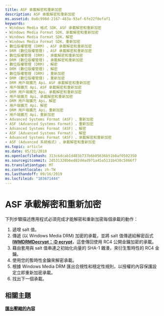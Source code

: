 ```yaml
---
title: ASF 承載解密和重新加密
description: ASF 承載解密和重新加密
ms.assetid: 0a8c996d-2167-483a-93af-6fe22f0efaf1
keywords:
- Windows Media 格式 SDK、ASF 承載解密和重新加密
- Windows Media Format SDK、承載解密和重新加密
- Windows Media Format SDK，解密
- Windows Media Format SDK，重新加密
- 數位版權管理 (DRM) 、ASF 承載解密和重新加密
- DRM (數位版權管理) 、ASF 承載解密和重新加密
- 數位版權管理 (DRM) 、承載解密和重新加密
- DRM (數位版權管理) 、承載解密和重新加密
- 數位版權管理 (DRM) 、解密
- DRM (數位版權管理) 、解密
- 數位版權管理 (DRM) ，重新加密
- DRM (數位版權管理) ，重新加密
- DRM 用戶端擴充 Api、ASF 承載解密和重新加密
- 用戶端擴充 Api、ASF 承載解密和重新加密
- DRM 用戶端擴充 Api、承載解密和重新加密
- 用戶端擴充 Api、承載解密和重新加密
- DRM 用戶端擴充 Api，解密
- 用戶端擴充 Api，解密
- DRM 用戶端擴充 Api，重新加密
- 用戶端擴充 Api，重新加密
- Advanced Systems Format (ASF) 、重新加密
- ASF (Advanced Systems Format) ，重新加密
- Advanced Systems Format (ASF) 、解密
- ASF (Advanced Systems Format) 、解密
- Advanced Systems Format (ASF) 、承載解密和重新加密
- ASF (Advanced 系統格式) 、承載解密和重新加密
ms.topic: article
ms.date: 05/31/2018
ms.openlocfilehash: 313c6dcab1d483b737b6b05636b51b8af0502350
ms.sourcegitcommit: 2d531328b6ed82d4ad971a45a5131b430c5866f7
ms.translationtype: MT
ms.contentlocale: zh-TW
ms.lasthandoff: 09/16/2019
ms.locfileid: "103671444"
---
```

# <a name="asf-payload-decryption-and-re-encryption"></a>ASF 承載解密和重新加密

下列步驟描述應用程式必須完成才能解密和重新加密每個承載的動作：

1.  遞增 salt 值。
2.  傳遞 (以 Windows Media DRM) 加密的承載，並將 salt 值傳遞給解密函式 [**IWMDRMDecrypt：:D ecrypt**](iwmdrmdecrypt-decrypt.md)，這會傳回使用 RC4 公開金鑰加密的承載。
3.  藉由套用與 salt 值串連之初始化向量的 SHA-1 雜湊，來衍生暫時性的 RC4 金鑰。
4.  使用您的暫時性金鑰來解密承載。
5.  根據 Windows Media DRM 匯出合規性和穩定性規則，以授權的內容保護設定立即重新加密承載。
6.  找出下一個承載。

## <a name="related-topics"></a>相關主題

<dl> <dt>

[**匯出壓縮的內容**](exporting-compressed-content.md)
</dt> </dl>

 

 





